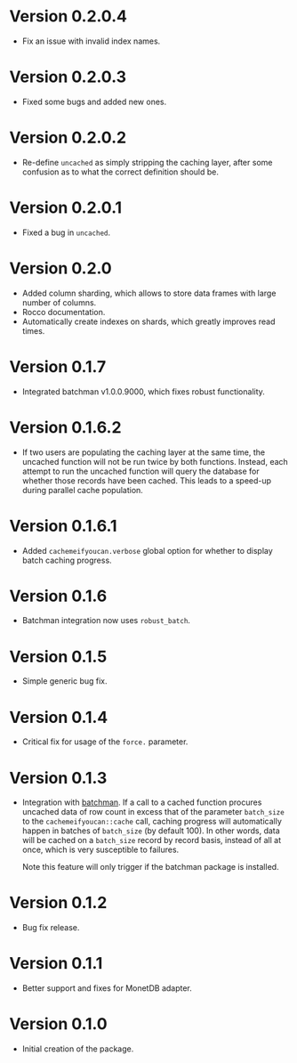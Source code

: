 # Version 0.2.0.4

 * Fix an issue with invalid index names.

# Version 0.2.0.3

 * Fixed some bugs and added new ones.

# Version 0.2.0.2

 * Re-define `uncached` as simply stripping the caching layer, after some
   confusion as to what the correct definition should be.

# Version 0.2.0.1

  * Fixed a bug in `uncached`.

# Version 0.2.0

  * Added column sharding, which allows to store data frames with large number of columns.
  * Rocco documentation.
  * Automatically create indexes on shards, which greatly improves read times.

# Version 0.1.7

  * Integrated batchman v1.0.0.9000, which fixes robust functionality.

# Version 0.1.6.2

  * If two users are populating the caching layer at the same time, the uncached
    function will not be run twice by both functions. Instead, each attempt to
    run the uncached function will query the database for whether those records
    have been cached. This leads to a speed-up during parallel cache population.

# Version 0.1.6.1

  * Added `cachemeifyoucan.verbose` global option for whether to display
    batch caching progress.

# Version 0.1.6

  * Batchman integration now uses `robust_batch`.

# Version 0.1.5

  * Simple generic bug fix.

# Version 0.1.4

  * Critical fix for usage of the `force.` parameter.

# Version 0.1.3

  * Integration with [batchman](http://github.com/peterhurford/batchman). If a call
    to a cached function procures uncached data of row count in excess that of the
    parameter `batch_size` to the `cachemeifyoucan::cache` call, caching progress
    will automatically happen in batches of `batch_size` (by default 100). In other
    words, data will be cached on a `batch_size` record by record basis, instead
    of all at once, which is very susceptible to failures.

    Note this feature will only trigger if the batchman package is installed.

# Version 0.1.2

  * Bug fix release.

# Version 0.1.1

  * Better support and fixes for MonetDB adapter.

# Version 0.1.0

  * Initial creation of the package.
